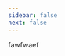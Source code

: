```yaml
---
sidebar: false
next: false
---
```

<BlogInfo/>

fawfwaef

<ActionBox />
        
<style>#top-box {margin-top:0.5rem!important;}</style>